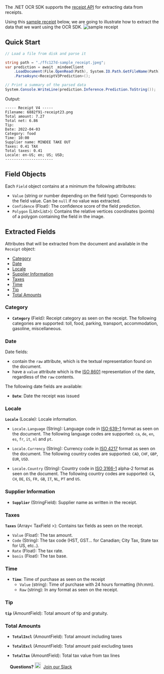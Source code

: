 The .NET OCR SDK supports the [receipt API](https://developers.mindee.com/docs/receipt-ocr) for extracting data from receipts.

Using this [sample receipt](https://files.readme.io/ffc127d-sample_receipt.jpg) below, we are going to illustrate how to extract the data that we want using the OCR SDK.
![sample receipt](https://files.readme.io/ffc127d-sample_receipt.jpg)

## Quick Start
```csharp
// Load a file from disk and parse it

string path = "./ffc127d-sample_receipt.jpeg";
var prediction = await _mindeeClient
    .LoadDocument(File.OpenRead(Path), System.IO.Path.GetFileName(Path))
    .ParseAsync<ReceiptV3Prediction>();

// Print a summary of the parsed data
System.Console.WriteLine(prediction.Inference.Prediction.ToString());
```

Output:
```
----- Receipt V4 -----
Filename: 6882f91-receipt23.png
Total amount: 7.27
Total net: 6.86
Tip:
Date: 2022-04-03
Category: food
Time: 10:00
Supplier name: MINDEE TAKE OUT
Taxes: 0.41 TAX
Total taxes: 0.41
Locale: en-US; en; US; USD;
----------------------
```

## Field Objects
Each `Field` object contains at a minimum the following attributes:

* `Value` (string or number depending on the field type):
  Corresponds to the field value. Can be `null` if no value was extracted.
* `Confidence` (Float):
  The confidence score of the field prediction.
* `Polygon` (List<List<double>>):
  Contains the relative vertices coordinates (points) of a polygon containing the field in the image.

## Extracted Fields
Attributes that will be extracted from the document and available in the `Receipt` object:

- [Category](#category)
- [Date](#date)
- [Locale](#locale)
- [Supplier Information](#supplier-information)
- [Taxes](#taxes)
- [Time](#time)
- [Tip](#tip)
- [Total Amounts](#total-amounts)

### Category
* **`Category`** (Field): Receipt category as seen on the receipt.
  The following categories are supported: toll, food, parking, transport, accommodation, gasoline, miscellaneous.

### Date
Date fields:
* contain the `raw` attribute, which is the textual representation found on the document.
* have a `value` attribute which is the [ISO 8601](https://en.wikipedia.org/wiki/ISO_8601) representation of the date, regardless of the `raw` contents.

The following date fields are available:
* **`Date`**: Date the receipt was issued

### Locale
**`Locale`** (Locale): Locale information.

* `Locale.Language` (String): Language code in [ISO 639-1](https://en.wikipedia.org/wiki/ISO_639-1) format as seen on the document.
  The following language codes are supported: `ca`, `de`, `en`, `es`, `fr`, `it`, `nl` and `pt`.

* `Locale.Currency` (String): Currency code in [ISO 4217](https://en.wikipedia.org/wiki/ISO_4217) format as seen on the document.
  The following country codes are supported: `CAD`, `CHF`, `GBP`, `EUR`, `USD`.

* `Locale.Country` (String): Country code in [ISO 3166-1](https://en.wikipedia.org/wiki/ISO_3166-1) alpha-2 format as seen on the document.
  The following country codes are supported: `CA`, `CH`, `DE`, `ES`, `FR,` `GB`, `IT`, `NL`, `PT` and `US`.

### Supplier Information
* **`Supplier`** (StringField): Supplier name as written in the receipt.

### Taxes
**`Taxes`** (Array< TaxField >): Contains tax fields as seen on the receipt.

* `Value` (Float): The tax amount.
* `Code` (String): The tax code (HST, GST... for Canadian; City Tax, State tax for US, etc..).
* `Rate` (Float): The tax rate.
* `basis` (Float): The tax base.

### Time
* **`Time`**: Time of purchase as seen on the receipt
    * `Value` (string): Time of purchase with 24 hours formatting (hh:mm).
    * `Raw` (string): In any format as seen on the receipt.

### Tip
**`tip`** (AmountField): Total amount of tip and gratuity.

### Total Amounts
* **`TotalIncl`** (AmountField): Total amount including taxes

* **`TotalExcl`** (AmountField): Total amount paid excluding taxes

* **`TotalTax`** (AmountField): Total tax value from tax lines

&nbsp;
&nbsp;
**Questions?**
<img alt="Slack Logo Icon" style="display:inline!important" src="https://files.readme.io/5b83947-Slack.png" width="20" height="20">&nbsp;&nbsp;[Join our Slack](https://slack.mindee.com)
